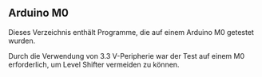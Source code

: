 ## Arduino M0

Dieses Verzeichnis enthält Programme, die auf einem Arduino M0 getestet wurden.

Durch die Verwendung von 3.3 V-Peripherie war der Test auf einem M0 erforderlich, um Level Shifter vermeiden zu können.
